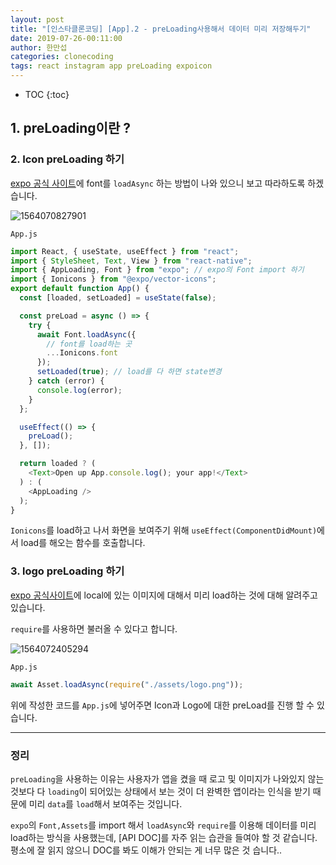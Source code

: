 ```yaml
---
layout: post
title: "[인스타클론코딩] [App].2 - preLoading사용해서 데이터 미리 저장해두기"
date: 2019-07-26-00:11:00
author: 한만섭
categories: clonecoding
tags: react instagram app preLoading expoicon
---
```


* TOC
{:toc}

## 1. preLoading이란 ?

### 2. Icon preLoading 하기

[expo 공식 사이트](https://docs.expo.io/versions/latest/guides/using-custom-fonts/)에 font를 `loadAsync` 하는 방법이 나와 있으니 보고 따라하도록 하겠습니다.

![1564070827901](../../../../assets/image/1564070827901.png)

`App.js`

```js
import React, { useState, useEffect } from "react";
import { StyleSheet, Text, View } from "react-native";
import { AppLoading, Font } from "expo"; // expo의 Font import 하기
import { Ionicons } from "@expo/vector-icons";
export default function App() {
  const [loaded, setLoaded] = useState(false);

  const preLoad = async () => {
    try {
      await Font.loadAsync({
        // font를 load하는 곳
        ...Ionicons.font
      });
      setLoaded(true); // load를 다 하면 state변경
    } catch (error) {
      console.log(error);
    }
  };

  useEffect(() => {
    preLoad();
  }, []);

  return loaded ? (
    <Text>Open up App.console.log(); your app!</Text>
  ) : (
    <AppLoading />
  );
}
```

`Ionicons`를 load하고 나서 화면을 보여주기 위해 `useEffect(ComponentDidMount)`에서 load를 해오는 함수를 호출합니다.

### 3. logo preLoading 하기

[expo 공식사이트](https://docs.expo.io/versions/v33.0.0/guides/assets/)에 local에 있는 이미지에 대해서 미리 load하는 것에 대해 알려주고 있습니다.

`require`를 사용하면 불러올 수 있다고 합니다.

![1564072405294](../../../../assets/image/1564072405294.png)

`App.js`

```js
await Asset.loadAsync(require("./assets/logo.png"));
```

위에 작성한 코드를 `App.js`에 넣어주면 Icon과 Logo에 대한 preLoad를 진행 할 수 있습니다.

---

### 정리

`preLoading`을 사용하는 이유는 사용자가 앱을 켰을 때 로고 및 이미지가 나와있지 않는 것보다 다 `loading`이 되어있는 상태에서 보는 것이 더 완벽한 앱이라는 인식을 받기 때문에 미리 `data`를 `load`해서 보여주는 것입니다.

`expo`의 `Font,Assets`를 import 해서 `loadAsync`와 `require`를 이용해 데이터를 미리 load하는 방식을 사용했는데, [API DOC]를 자주 읽는 습관을 들여야 할 것 같습니다. 평소에 잘 읽지 않으니 DOC를 봐도 이해가 안되는 게 너무 많은 것 습니다..
